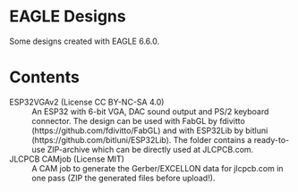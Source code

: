 # EAGLE Designs
Some designs created with EAGLE 6.6.0.

# Contents

<dl>
  <dt>ESP32VGAv2 (License CC BY-NC-SA 4.0)</dt>
  <dd>An ESP32 with 6-bit VGA, DAC sound output and PS/2 keyboard connector. The design can be used with FabGL by fdivitto (https://github.com/fdivitto/FabGL) and with ESP32Lib by bitluni (https://github.com/bitluni/ESP32Lib). The folder contains a ready-to-use ZIP-archive which can be directly used at JLCPCB.com.</dd>
  <dt>JLCPCB CAMjob (License MIT)</dt>
  <dd>A CAM job to generate the Gerber/EXCELLON data for jlcpcb.com in one pass (ZIP the generated files before upload!).</dd>
